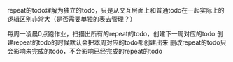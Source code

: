 repeat的todo理解为独立的todo，只是从交互层面上和普通todo在一起实际上的逻辑区别非常大（是否需要单独的表去管理？）

每周一凌晨0点跑作业，扫描出所有的repeat的todo，创建下一周对应的todo
创建repeat的todo的时候默认会把本周对应的todo都创建出来
删改repeat的todo只会影响未完成的todo，不会影响已经完成的repeat的todo
